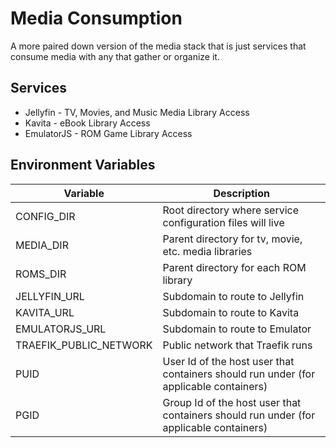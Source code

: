 # Media Consumption

A more paired down version of the media stack that is just services that consume media with any that gather or organize it.

## Services

- Jellyfin - TV, Movies, and Music Media Library Access
- Kavita - eBook Library Access
- EmulatorJS - ROM Game Library Access

## Environment Variables

| Variable               | Description                                                                            |
| ---------------------- | -------------------------------------------------------------------------------------- |
| CONFIG_DIR             | Root directory where service configuration files will live                             |
| MEDIA_DIR              | Parent directory for tv, movie, etc. media libraries                                   |
| ROMS_DIR               | Parent directory for each ROM library                                                  |
| JELLYFIN_URL           | Subdomain to route to Jellyfin                                                         |
| KAVITA_URL             | Subdomain to route to Kavita                                                           |
| EMULATORJS_URL         | Subdomain to route to Emulator                                                         |
| TRAEFIK_PUBLIC_NETWORK | Public network that Traefik runs                                                       |
| PUID                   | User Id of the host user that containers should run under (for applicable containers)  |
| PGID                   | Group Id of the host user that containers should run under (for applicable containers) |
